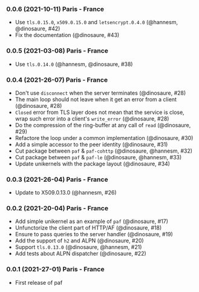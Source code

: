 ### 0.0.6 (2021-10-11) Paris - France

- Use `tls.0.15.0`, `x509.0.15.0` and `letsencrypt.0.4.0` (@hannesm, @dinosaure, #42)
- Fix the documentation (@dinosaure, #43)

### 0.0.5 (2021-03-08) Paris - France

- Use `tls.0.14.0` (@hannesm, @dinosaure, #38)

### 0.0.4 (2021-26-07) Paris - France

- Don't use `disconnect` when the server terminates (@dinosaure, #28)
- The main loop should not leave when it get an error from a client (@dinosaure, #28)
- `Closed` error from TLS layer does not mean that the service is close,
  wrap such error into a client's `write_error` (@dinosaure, #28)
- Do the compression of the ring-buffer at any call of `read` (@dinosaure, #29)
- Refactore the loop under a common implementation (@dinosaure, #30)
- Add a simple accessor to the peer identity (@dinosaure, #31)
- Cut package between `paf` & `paf-cohttp` (@dinosaure, @hannesm, #32)
- Cut package between `paf` & `paf-le` (@dinosaure, @hannesm, #33)
- Update unikernels with the package layout (@dinosaure, #34)

### 0.0.3 (2021-26-04) Paris - France

- Update to X509.0.13.0 (@hannesm, #26)

### 0.0.2 (2021-20-04) Paris - France

- Add simple unikernel as an example of `paf` (@dinosaure, #17)
- Unfunctorize the client part of HTTP/AF (@dinosaure, #18)
- Ensure to pass queries to the server handler (@dinosaure, #19)
- Add the support of `h2` and ALPN (@dinosaure, #20)
- Support `tls.0.13.0` (@dinosaure, @hannesm, #21)
- Add tests about ALPN dispatcher (@dinosaure, #22)

### 0.0.1 (2021-27-01) Paris - France

- First release of paf
